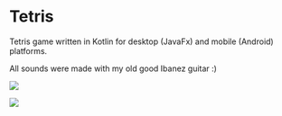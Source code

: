 # Tetris

Tetris game written in Kotlin for desktop (JavaFx) and mobile (Android) platforms.

All sounds were made with my old good Ibanez guitar :)

![](https://github.com/deviant-studio/Tetris/blob/master/media/2017-11-08_18-23-37.gif)


![](https://github.com/deviant-studio/Tetris/blob/master/media/qemu-system-i386_2017-11-10_00-11-27.png)
